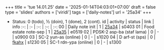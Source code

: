 +++
title = 'tue 14.01.25'
date = '2025-01-14T04:03:01+07:00'
draft = false
type = 'slides'
authors = ['viridi']
tags = ['daily-notes']
url = '25a34'
+++
<!-- more -->

+ Status: 0 (todo), &half; (doin), 1 (done), 2 (cont).
id | activity | status | link | info
:-: | :- | :-: | :-: | :-:
00 | Daily note init           | 1 | [25a34](/rusn/25a34) | s0403
01 | Food estate note-sep      | 1 | [25a35](/rusn/25a35) | e0519
02 | PDSK-2 asp-ba (staf lama) | 0 | - | s0900
03 | SC-2 yun-as (online)      | 0 | - | s1020
04 | D arf-st (sps)            | 0 | [fkahx](https://osf.io/fkahx) | s1230
05 | SC-1 rdn-ypa (online)     | 0 | - | s1300
